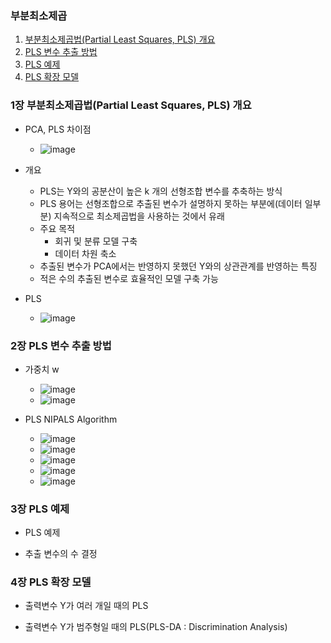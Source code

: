 ### 부분최소제곱
1. [부분최소제곱법(Partial Least Squares, PLS) 개요](#1장-부분최소제곱법(Partial-Least-Squares,-PLS)-개요)   
2. [PLS 변수 추출 방법](#2장-PLS-변수-추출-방법)   
3. [PLS 예제](#3장-PLS-예제)   
4. [PLS 확장 모델](#4장-PLS-확장-모델)   

### 1장 부분최소제곱법(Partial Least Squares, PLS) 개요
- PCA, PLS 차이점
  - ![image](https://user-images.githubusercontent.com/43491168/113600917-a5b24680-967b-11eb-87eb-241d79c0788b.png)

- 개요
  - PLS는 Y와의 공분산이 높은 k 개의 선형조합 변수를 추축하는 방식
  - PLS 용어는 선형조합으로 추출된 변수가 설명하지 못하는 부분에(데이터 일부분) 지속적으로 최소제곱법을 사용하는 것에서 유래
  - 주요 목적
    - 회귀 및 분류 모델 구축
    - 데이터 차원 축소
  - 추출된 변수가 PCA에서는 반영하지 못했던 Y와의 상관관계를 반영하는 특징
  - 적은 수의 추출된 변수로 효율적인 모델 구축 가능

- PLS
  - ![image](https://user-images.githubusercontent.com/43491168/113601364-2f621400-967c-11eb-91d4-c046cf07dbc0.png)

### 2장 PLS 변수 추출 방법
- 가중치 w
  - ![image](https://user-images.githubusercontent.com/43491168/113601609-87007f80-967c-11eb-8238-fc3c37b2b70c.png)
  - ![image](https://user-images.githubusercontent.com/43491168/113601783-bdd69580-967c-11eb-9b8a-0fbc4e87da9a.png)

- PLS NIPALS Algorithm
  - ![image](https://user-images.githubusercontent.com/43491168/113602019-0db55c80-967d-11eb-83a1-c5bb78092479.png)
  - ![image](https://user-images.githubusercontent.com/43491168/113602351-76043e00-967d-11eb-97ce-2cba413e3ddc.png)
  - ![image](https://user-images.githubusercontent.com/43491168/113602428-8e745880-967d-11eb-8d53-3188985d5618.png)
  - ![image](https://user-images.githubusercontent.com/43491168/113602663-d72c1180-967d-11eb-8e7a-d8416c898726.png)
  - ![image](https://user-images.githubusercontent.com/43491168/113602759-fa56c100-967d-11eb-80c3-61f6927174ce.png)

### 3장 PLS 예제
- PLS  예제

- 추출 변수의 수 결정

### 4장 PLS 확장 모델
- 출력변수 Y가 여러 개일 때의 PLS

- 출력변수 Y가 범주형일 때의 PLS(PLS-DA : Discrimination Analysis)



